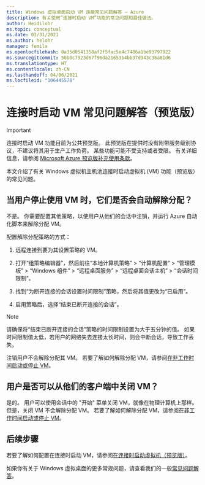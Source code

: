 ```yaml
---
title: Windows 虚拟桌面启动 VM 连接常见问题解答 — Azure
description: 有关使用“连接时启动 VM”功能的常见问题和最佳做法。
author: Heidilohr
ms.topic: conceptual
ms.date: 03/31/2021
ms.author: helohr
manager: femila
ms.openlocfilehash: 0a35d0541358af2f5fac5e4c7486a1be93797922
ms.sourcegitcommit: 56b0c7923d67f96da21653b4bb37d943c36a81d6
ms.translationtype: HT
ms.contentlocale: zh-CN
ms.lasthandoff: 04/06/2021
ms.locfileid: "106445578"
---
```

# <a name="start-vm-on-connect-faq-preview"></a>连接时启动 VM 常见问题解答（预览版）

> [!IMPORTANT]
> 连接时启动 VM 功能目前为公共预览版。
> 此预览版在提供时没有附带服务级别协议，不建议将其用于生产工作负荷。 某些功能可能不受支持或者受限。 有关详细信息，请参阅 [Microsoft Azure 预览版补充使用条款](https://azure.microsoft.com/support/legal/preview-supplemental-terms/)。

本文介绍了有关 Windows 虚拟机主机池连接时启动虚拟机 (VM) 功能（预览版）的常见问题。

## <a name="are-vms-automatically-deallocated-when-a-user-stops-using-them"></a>当用户停止使用 VM 时，它们是否会自动解除分配？

不是。 你需要配置其他策略，以使用户从他们的会话中注销，并运行 Azure 自动化脚本来解除分配 VM。

配置解除分配策略的方式：

1. 远程连接到要为其设置策略的 VM。

2. 打开“组策略编辑器”，然后前往“本地计算机策略” > “计算机配置” > “管理模板” > “Windows 组件” > “远程桌面服务” > “远程桌面会话主机” > “会话时间限制”。       

3. 找到“为断开连接的会话设置时间限制”策略，然后将其值更改为“已启用”。 

4. 启用策略后，选择“结束已断开连接的会话”。

>[!NOTE]
>请确保将“结束已断开连接的会话”策略的时间限制设置为大于五分钟的值。 如果时间限制值太低，若用户的网络失去连接太长时间，则会中断会话，导致工作丢失。

注销用户不会解除分配其 VM。 若要了解如何解除分配 VM，请参阅[在非工作时间启动或停止 VM](../automation/automation-solution-vm-management.md)。

## <a name="can-users-turn-off-the-vm-from-their-clients"></a>用户是否可以从他们的客户端中关闭 VM？

是的。 用户可以使用会话中的 "开始" 菜单关闭 VM，就像在物理计算机上那样。 但是，关闭 VM 不会解除分配 VM。 若要了解如何解除分配 VM，请参阅[在非工作时间启动或停止 VM](../automation/automation-solution-vm-management.md)。

## <a name="next-steps"></a>后续步骤

若要了解如何配置在连接时启动 VM，请参阅[在连接时启动虚拟机（预览版）](start-virtual-machine-connect.md)。

如果你有关于 Windows 虚拟桌面的更多常规问题，请查看我们的一般[常见问题解答](faq.md)。
